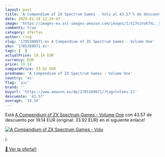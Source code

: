 ```yaml
---
layout: post
title: 'A Compendium of ZX Spectrum Games - Volu al 43.57 % de descuento'
date: 2020-01-18 12:24:47
image: 'https://images-eu.ssl-images-amazon.com/images/I/517eiVs67kL._SL400_.jpg'
comments: true
category: ofertas
author: ring
slug: '1785389971-es A Compendium of ZX Spectrum Games - Volume One'
sku: '1785389971-es'
tags: [  ]
actualPrice: 19.14 EUR
currency: EUR
price: 19.14
comparePrice: 33.92 EUR
prodname: 'A Compendium of ZX Spectrum Games - Volume One'
country: 'es'
flag: '🇪🇸'
brand: ''
buyurl: 'https://www.amazon.es/dp/1785389971/?tag=tolees-21'
descuento: '43.57'
average: '19.14'
---
```


Está [A Compendium of ZX Spectrum Games - Volume One](https://www.amazon.es/dp/1785389971/?tag=tolees-21) con 43.57 de descuento por 19.14 EUR (original: 33.92 EUR) en el siguiente enlace!

[![A Compendium of ZX Spectrum Games - Volu](https://images-eu.ssl-images-amazon.com/images/I/517eiVs67kL._SL400_.jpg)](https://www.amazon.es/dp/1785389971/?tag=tolees-21)

ℹ️:


[🛒 Ver la oferta!!](https://www.amazon.es/dp/1785389971/?tag=tolees-21)
